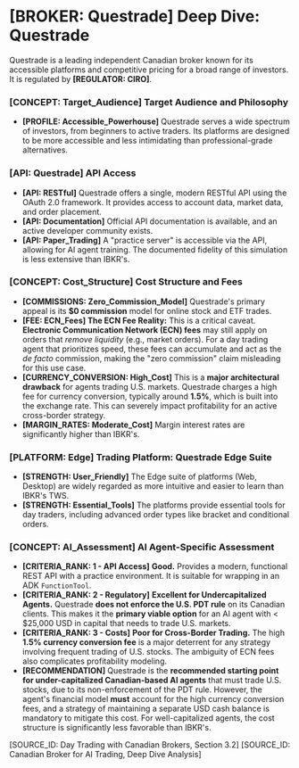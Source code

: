 # [BROKER: Questrade] Deep Dive: Questrade

Questrade is a leading independent Canadian broker known for its accessible platforms and competitive pricing for a broad range of investors. It is regulated by **[REGULATOR: CIRO]**.

### [CONCEPT: Target_Audience] Target Audience and Philosophy

- **[PROFILE: Accessible_Powerhouse]** Questrade serves a wide spectrum of investors, from beginners to active traders. Its platforms are designed to be more accessible and less intimidating than professional-grade alternatives.

### [API: Questrade] API Access

- **[API: RESTful]** Questrade offers a single, modern RESTful API using the OAuth 2.0 framework. It provides access to account data, market data, and order placement.
- **[API: Documentation]** Official API documentation is available, and an active developer community exists.
- **[API: Paper_Trading]** A "practice server" is accessible via the API, allowing for AI agent training. The documented fidelity of this simulation is less extensive than IBKR's.

### [CONCEPT: Cost_Structure] Cost Structure and Fees

- **[COMMISSIONS: Zero_Commission_Model]** Questrade's primary appeal is its **$0 commission** model for online stock and ETF trades.
- **[FEE: ECN_Fees] The ECN Fee Reality:** This is a critical caveat. **Electronic Communication Network (ECN) fees** may still apply on orders that *remove liquidity* (e.g., market orders). For a day trading agent that prioritizes speed, these fees can accumulate and act as the *de facto* commission, making the "zero commission" claim misleading for this use case.
- **[CURRENCY_CONVERSION: High_Cost]** This is a **major architectural drawback** for agents trading U.S. markets. Questrade charges a high fee for currency conversion, typically around **1.5%**, which is built into the exchange rate. This can severely impact profitability for an active cross-border strategy.
- **[MARGIN_RATES: Moderate_Cost]** Margin interest rates are significantly higher than IBKR's.

### [PLATFORM: Edge] Trading Platform: Questrade Edge Suite

- **[STRENGTH: User_Friendly]** The Edge suite of platforms (Web, Desktop) are widely regarded as more intuitive and easier to learn than IBKR's TWS.
- **[STRENGTH: Essential_Tools]** The platforms provide essential tools for day traders, including advanced order types like bracket and conditional orders.

### [CONCEPT: AI_Assessment] AI Agent-Specific Assessment

- **[CRITERIA_RANK: 1 - API Access]** **Good.** Provides a modern, functional REST API with a practice environment. It is suitable for wrapping in an ADK `FunctionTool`.
- **[CRITERIA_RANK: 2 - Regulatory]** **Excellent for Undercapitalized Agents.** Questrade **does not enforce the U.S. PDT rule** on its Canadian clients. This makes it the **primary viable option** for an AI agent with < $25,000 USD in capital that needs to trade U.S. markets.
- **[CRITERIA_RANK: 3 - Costs]** **Poor for Cross-Border Trading.** The high **1.5% currency conversion fee** is a major deterrent for any strategy involving frequent trading of U.S. stocks. The ambiguity of ECN fees also complicates profitability modeling.
- **[RECOMMENDATION]** Questrade is the **recommended starting point for under-capitalized Canadian-based AI agents** that must trade U.S. stocks, due to its non-enforcement of the PDT rule. However, the agent's financial model **must** account for the high currency conversion fees, and a strategy of maintaining a separate USD cash balance is mandatory to mitigate this cost. For well-capitalized agents, the cost structure is significantly less favorable than IBKR's.

[SOURCE_ID: Day Trading with Canadian Brokers, Section 3.2]
[SOURCE_ID: Canadian Broker for AI Trading, Deep Dive Analysis]
